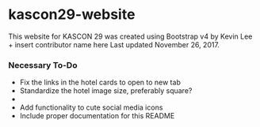 # kascon29-website
This website for KASCON 29 was created using Bootstrap v4 by Kevin Lee + insert contributor name here
Last updated November 26, 2017.

### Necessary To-Do
* Fix the links in the hotel cards to open to new tab 
* Standardize the hotel image size, preferably square? 
* 
* Add functionality to cute social media icons
* Include proper documentation for this README

